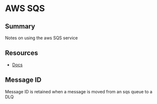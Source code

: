# AWS SQS

## Summary

Notes on using the aws SQS service

## Resources

- [Docs](https://docs.aws.amazon.com/AWSSimpleQueueService/latest/SQSDeveloperGuide/sqs-dead-letter-queues.html)

## Message ID

Message ID is retained when a message is moved from an sqs queue to a DLQ
